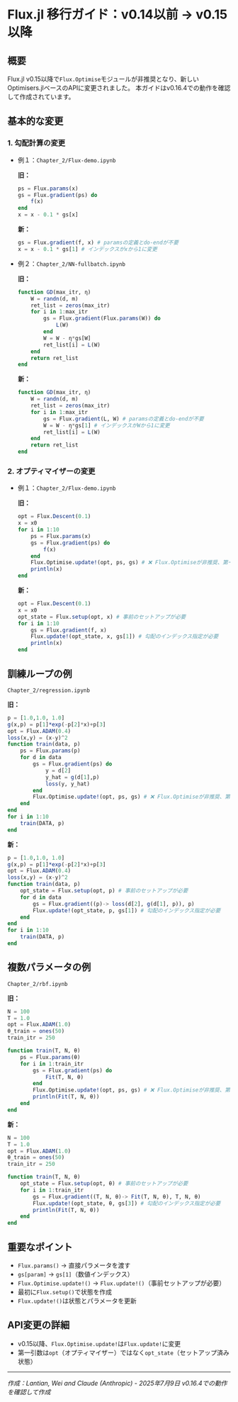 # Flux.jl 移行ガイド：v0.14以前 → v0.15以降

## 概要

Flux.jl v0.15以降で`Flux.Optimise`モジュールが非推奨となり、新しいOptimisers.jlベースのAPIに変更されました。
本ガイドはv0.16.4での動作を確認して作成されています。

## 基本的な変更

### 1. 勾配計算の変更

- 例１：`Chapter_2/Flux-demo.ipynb`

  **旧：**

  ```julia
  ps = Flux.params(x)
  gs = Flux.gradient(ps) do
      f(x)
  end
  x = x - 0.1 * gs[x]
  ```

  **新：**

  ```julia
  gs = Flux.gradient(f, x) # paramsの定義とdo-endが不要
  x = x - 0.1 * gs[1] # インデックスがxから1に変更
  ```

- 例２：`Chapter_2/NN-fullbatch.ipynb`

  **旧：**

  ```julia
  function GD(max_itr, η)
      W = randn(d, m)
      ret_list = zeros(max_itr)
      for i in 1:max_itr
          gs = Flux.gradient(Flux.params(W)) do
              L(W)
          end
          W = W - η*gs[W]
          ret_list[i] = L(W)
      end
      return ret_list
  end
  ```

  **新：**

  ```julia
  function GD(max_itr, η)
      W = randn(d, m)
      ret_list = zeros(max_itr)
      for i in 1:max_itr
          gs = Flux.gradient(L, W) # paramsの定義とdo-endが不要
          W = W - η*gs[1] # インデックスがWから1に変更
          ret_list[i] = L(W)
      end
      return ret_list
  end
  ```

### 2. オプティマイザーの変更

- 例１：`Chapter_2/Flux-demo.ipynb`

  **旧：**

  ```julia
  opt = Flux.Descent(0.1)
  x = x0
  for i in 1:10
      ps = Flux.params(x)
      gs = Flux.gradient(ps) do
          f(x)
      end
      Flux.Optimise.update!(opt, ps, gs) # ❌ Flux.Optimiseが非推奨、第一引数もoptからopt_stateに変更
      println(x)
  end
  ```

  **新：**

  ```julia
  opt = Flux.Descent(0.1)
  x = x0
  opt_state = Flux.setup(opt, x) # 事前のセットアップが必要
  for i in 1:10
      gs = Flux.gradient(f, x)
      Flux.update!(opt_state, x, gs[1]) # 勾配のインデックス指定が必要
      println(x)
  end
  ```

## 訓練ループの例

`Chapter_2/regression.ipynb`

**旧：**

```julia
p = [1.0,1.0, 1.0]
g(x,p) = p[1]*exp(-p[2]*x)+p[3]
opt = Flux.ADAM(0.4) 
loss(x,y) = (x-y)^2 
function train(data, p)
    ps = Flux.params(p)
    for d in data
        gs = Flux.gradient(ps) do
            y = d[2]
            y_hat = g(d[1],p)
            loss(y, y_hat)
        end
        Flux.Optimise.update!(opt, ps, gs) # ❌ Flux.Optimiseが非推奨、第一引数もoptからopt_stateに変更
    end
end
for i in 1:10
    train(DATA, p)
end
```

**新：**
```julia
p = [1.0,1.0, 1.0]
g(x,p) = p[1]*exp(-p[2]*x)+p[3]
opt = Flux.ADAM(0.4) 
loss(x,y) = (x-y)^2
function train(data, p)
    opt_state = Flux.setup(opt, p) # 事前のセットアップが必要
    for d in data
        gs = Flux.gradient((p)-> loss(d[2], g(d[1], p)), p)
        Flux.update!(opt_state, p, gs[1]) # 勾配のインデックス指定が必要
    end
end
for i in 1:10
    train(DATA, p)
end
```

## 複数パラメータの例

`Chapter_2/rbf.ipynb`

**旧：**

```julia
N = 100
T = 1.0
opt = Flux.ADAM(1.0) 
θ_train = ones(50)
train_itr = 250

function train(T, N, θ)
    ps = Flux.params(θ)
    for i in 1:train_itr
        gs = Flux.gradient(ps) do
            Fit(T, N, θ)
        end
        Flux.Optimise.update!(opt, ps, gs) # ❌ Flux.Optimiseが非推奨、第一引数もoptからopt_stateに変更
        println(Fit(T, N, θ))
    end
end
```

**新：**
```julia
N = 100
T = 1.0
opt = Flux.ADAM(1.0) 
θ_train = ones(50)
train_itr = 250

function train(T, N, θ)
    opt_state = Flux.setup(opt, θ) # 事前のセットアップが必要
    for i in 1:train_itr
        gs = Flux.gradient((T, N, θ)-> Fit(T, N, θ), T, N, θ)
        Flux.update!(opt_state, θ, gs[3]) # 勾配のインデックス指定が必要
        println(Fit(T, N, θ))
    end
end
```



## 重要なポイント

- `Flux.params()` → 直接パラメータを渡す
- `gs[param]` → `gs[1]`（数値インデックス）
- `Flux.Optimise.update!()` → `Flux.update!()`（事前セットアップが必要）
- 最初に`Flux.setup()`で状態を作成
- `Flux.update!()`は状態とパラメータを更新

## API変更の詳細

- v0.15以降、`Flux.Optimise.update!`は`Flux.update!`に変更
- 第一引数は`opt`（オプティマイザー）ではなく`opt_state`（セットアップ済み状態）

---
*作成：Lantian, Wei and Claude (Anthropic) - 2025年7月9日 v0.16.4での動作を確認して作成*

